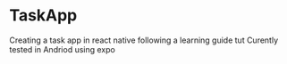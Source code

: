 # TaskApp
Creating a task app in react native following a learning guide tut
Curently tested in Andriod using expo 
